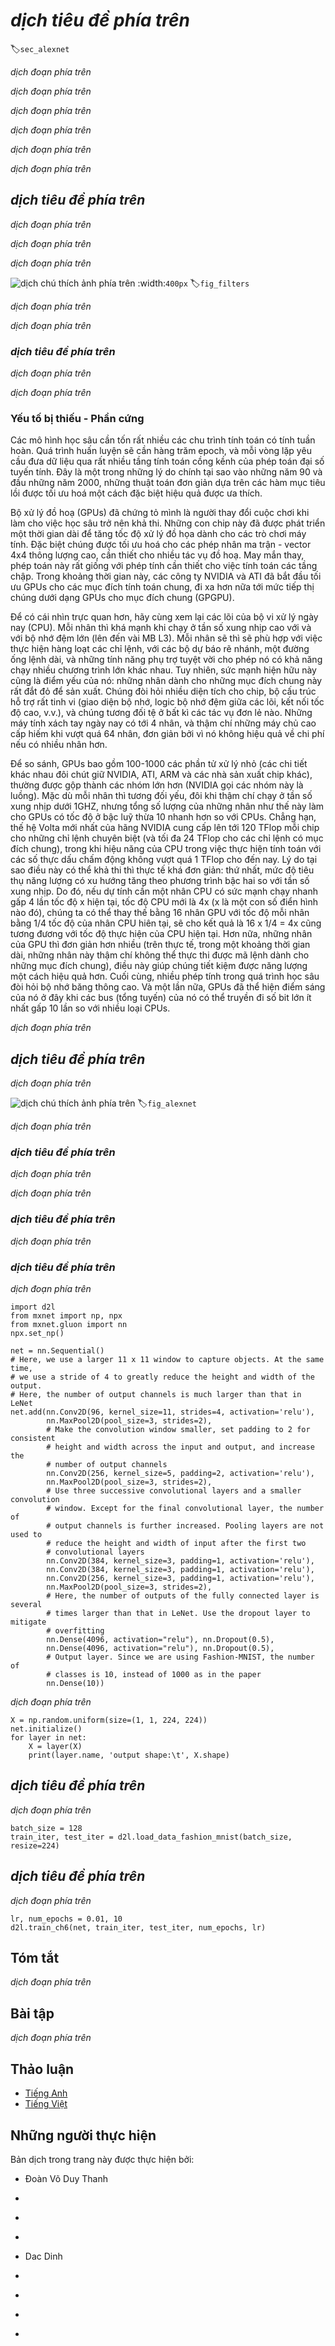 <!-- ===================== Bắt đầu dịch Phần 1 ==================== -->
<!-- ========================================= REVISE PHẦN 1 - BẮT ĐẦU =================================== -->

<!--
# Deep Convolutional Neural Networks (AlexNet)
-->

# *dịch tiêu đề phía trên*
:label:`sec_alexnet`


<!--
Although convolutional neural networks were well known in the computer vision and machine learning communities following the introduction of LeNet, they did not immediately dominate the field.
Although LeNet achieved good results on early small datasets, the performance and feasability of training convolutional networks on larger, more realistic datasets had yet to be established.
In fact, for much of the intervening time between the early 1990s and the watershed results of 2012, neural networks were often surpassed by other machine learning methods, such as support vector machines.
-->

*dịch đoạn phía trên*


<!--
For computer vision, this comparison is perhaps not fair.
That is although the inputs to convolutional networks consist of raw or lightly-processed (e.g., by centering) pixel values, practitioners would never feed raw pixels into traditional models.
Instead, typical computer vision pipelines consisted of manually engineering feature extraction pipelines.
Rather than *learn the features*, the features were *crafted*.
Most of the progress came from having more clever ideas for features, and the learning algorithm was often relegated to an afterthought.
-->

*dịch đoạn phía trên*

<!--
Although some neural network accelerators were available in the 1990s, they were not yet sufficiently powerful to make deep multichannel, 
multilayer convolutional neural networks with a large number of parameters.
Moreover, datasets were still relatively small.
Added to these obstacles, key tricks for training neural networks including parameter initialization heuristics, clever variants of stochastic gradient descent,
non-squashing activation functions, and effective regularization techniques were still missing.
-->

*dịch đoạn phía trên*

<!--
Thus, rather than training *end-to-end* (pixel to classification) systems, classical pipelines looked more like this:
-->

*dịch đoạn phía trên*

<!-- ===================== Kết thúc dịch Phần 1 ===================== -->

<!-- ===================== Bắt đầu dịch Phần 2 ===================== -->

<!--
1. Obtain an interesting dataset. In early days, these datasets required expensive sensors (at the time, 1 megapixel images were state of the art).
2. Preprocess the dataset with hand-crafted features based on some knowledge of optics, geometry, other analytic tools, 
and occasionally on the serendipitous discoveries of lucky graduate students.
3. Feed the data through a standard set of feature extractors such as [SIFT](https://en.wikipedia.org/wiki/Scale-invariant_feature_transform), the Scale-Invariant Feature Transform, 
or [SURF](https://en.wikipedia.org/wiki/Speeded_up_robust_features), the Speeded-Up Robust Features, or any number of other hand-tuned pipelines.
4. Dump the resulting representations into your favorite classifier, likely a linear model or kernel method, to learn a classifier.
-->

*dịch đoạn phía trên*

<!--
If you spoke to machine learning researchers, they believed that machine learning was both important and beautiful.
Elegant theories proved the properties of various classifiers.
The field of machine learning was thriving, rigorous and eminently useful.
However, if you spoke to a computer vision researcher, you’d hear a very different story.
The dirty truth of image recognition, they’d tell you, is that features, not learning algorithms, drove progress.
Computer vision researchers justifiably believed that a slightly bigger or cleaner dataset
or a slightly improved feature-extraction pipeline mattered far more to the final accuracy than any learning algorithm.
-->

*dịch đoạn phía trên*

<!-- ========================================= REVISE PHẦN 1 - KẾT THÚC ===================================-->

<!-- ========================================= REVISE PHẦN 2 - BẮT ĐẦU ===================================-->

<!--
## Learning Feature Representation
-->

## *dịch tiêu đề phía trên*

<!--
Another way to cast the state of affairs is that the most important part of the pipeline was the representation.
And up until 2012 the representation was calculated mechanically.
In fact, engineering a new set of feature functions, improving results, and writing up the method was a prominent genre of paper.
[SIFT](https://en.wikipedia.org/wiki/Scale-invariant_feature_transform),
[SURF](https://en.wikipedia.org/wiki/Speeded_up_robust_features),
[HOG](https://en.wikipedia.org/wiki/Histogram_of_oriented_gradients),
[Bags of visual words](https://en.wikipedia.org/wiki/Bag-of-words_model_in_computer_vision)
and similar feature extractors ruled the roost.
-->

*dịch đoạn phía trên*

<!--
Another group of researchers, including Yann LeCun, Geoff Hinton, Yoshua Bengio,
Andrew Ng, Shun-ichi Amari, and Juergen Schmidhuber, had different plans.
They believed that features themselves ought to be learned.
Moreover, they believed that to be reasonably complex, the features ought to be hierarchically composed with multiple jointly learned layers, each with learnable parameters.
In the case of an image, the lowest layers might come to detect edges, colors, and textures.
Indeed, :cite:`Krizhevsky.Sutskever.Hinton.2012` proposed a new variant of a convolutional neural network which achieved excellent performance in the ImageNet challenge.
-->

*dịch đoạn phía trên*

<!-- ===================== Kết thúc dịch Phần 2 ===================== -->

<!-- ===================== Bắt đầu dịch Phần 3 ===================== -->

<!--
Interestingly in the lowest layers of the network, the model learned feature extractors that resembled some traditional filters.
:numref:`fig_filters` is reproduced from this paper and describes lower-level image descriptors.
-->

*dịch đoạn phía trên*

<!--
![Image filters learned by the first layer of AlexNet](../img/filters.png)
-->

![*dịch chú thích ảnh phía trên*](../img/filters.png)
:width:`400px`
:label:`fig_filters`

<!--
Higher layers in the network might build upon these representations to represent larger structures, like eyes, noses, blades of grass, etc.
Even higher layers might represent whole objects like people, airplanes, dogs, or frisbees.
Ultimately, the final hidden state learns a compact representation of the image that summarizes its contents such that data belonging to different categories be separated easily.
-->

*dịch đoạn phía trên*


<!--
While the ultimate breakthrough for many-layered convolutional networks came in 2012, 
a core group of researchers had dedicated themselves to this idea, attempting to learn hierarchical representations of visual data for many years.
The ultimate breakthrough in 2012 can be attributed to two key factors.
-->

*dịch đoạn phía trên*

<!--
### Missing Ingredient - Data
-->

### *dịch tiêu đề phía trên*

<!--
Deep models with many layers require large amounts of data in order to enter the regime where they significantly outperform traditional methods based on convex optimizations (e.g., linear and kernel methods).
However, given the limited storage capacity of computers, the relative expense of sensors, and the comparatively tighter research budgets in the 1990s, most research relied on tiny datasets.
Numerous papers addressed the UCI collection of datasets, many of which contained only hundreds or (a few) thousands of images captured in unnatural settings with low resolution.
-->

*dịch đoạn phía trên*

<!--
In 2009, the ImageNet dataset was released, challenging researchers to learn models from 1 million examples, 1,000 each from 1,000 distinct categories of objects.
The researchers, led by Fei-Fei Li, who introduced this dataset leveraged Google Image Search to prefilter large candidate sets for each category 
and employed the Amazon Mechanical Turk crowdsourcing pipeline to confirm for each image whether it belonged to the associated category.
This scale was unprecedented.
The associated competition, dubbed the ImageNet Challenge pushed computer vision and machine learning research forward,
challenging researchers to identify which models performed best at a greater scale than academics had previously considered.
-->

*dịch đoạn phía trên*

<!-- ===================== Kết thúc dịch Phần 3 ===================== -->

<!-- ===================== Bắt đầu dịch Phần 4 ===================== -->

<!-- ========================================= REVISE PHẦN 2 - KẾT THÚC ===================================-->

<!-- ========================================= REVISE PHẦN 3 - BẮT ĐẦU ===================================-->

<!--
### Missing Ingredient - Hardware
-->

### Yếu tố bị thiếu - Phần cứng

<!--
Deep learning models are voracious consumers of compute cycles.
Training can take hundreds of epochs, and each iteration requires passing data through many layers of computationally-expensive linear algebra operations.
This is one of the main reasons why in the 90s and early 2000s, simple algorithms based on the more-efficiently optimized convex objectives were preferred.
-->

Các mô hình học sâu cần tốn rất nhiều các chu trình tính toán có tính tuần hoàn. Quá trình huấn luyện sẽ cần hàng trăm epoch, và mỗi vòng lặp yêu cầu đưa dữ liệu qua rất nhiều tầng tính toán cồng kềnh của phép toán đại số tuyến tính. Đây là một trong những lý do chính tại sao vào những năm 90 và đầu những năm 2000, những thuật toán đơn giản dựa trên các hàm mục tiêu lồi được tối ưu hoá một cách đặc biệt hiệu quả được ưa thích.

<!--
Graphical processing units (GPUs) proved to be a game changer in make deep learning feasible.
These chips had long been developed for accelerating graphics processing to benefit computer games.
In particular, they were optimized for high throughput 4x4 matrix-vector products, which are needed for many computer graphics tasks.
Fortunately, this math is strikingly similar to that required to calculate convolutional layers.
Around that time, NVIDIA and ATI had begun optimizing GPUs for general compute operations, going as far as to market them as General Purpose GPUs (GPGPU).
-->

Bộ xử lý đồ hoạ (GPUs) đã chứng tỏ mình là người thay đổi cuộc chơi khi làm cho việc học sâu trở nên khả thi. Những con chip này đã được phát triển một thời gian dài để tăng tốc độ xử lý đồ họa dành cho các trò chơi máy tính. Đặc biệt chúng được tối ưu hoá cho các phép nhân ma trận - vector 4x4 thông lượng cao, cần thiết cho nhiều tác vụ đồ hoạ. May mắn thay, phép toán này rất giống với phép tính cần thiết cho việc tính toán các tầng chập. Trong khoảng thời gian này, các công ty NVIDIA và ATI đã bắt đầu tối ưu GPUs cho các mục đích tính toán chung, đi xa hơn nữa tới mức tiếp thị chúng dưới dạng GPUs cho mục đích chung (GPGPU).

<!--
To provide some intuition, consider the cores of a modern microprocessor (CPU).
Each of the cores is fairly powerful running at a high clock frequency and sporting large caches (up to several MB of L3).
Each core is well-suited to executing a wide range of instructions, with branch predictors, a deep pipeline, and other bells and whistles that enable it to run a large variety of programs.
This apparent strength, however, is also its Achilles heel: general purpose cores are very expensive to build.
They require lots of chip area, a sophisticated support structure (memory interfaces, caching logic between cores, high speed interconnects, etc.),
and they are comparatively bad at any single task.
Modern laptops have up to 4 cores, and even high end servers rarely exceed 64 cores, simply because it is not cost effective.
-->

Để có cái nhìn trực quan hơn, hãy cùng xem lại các lõi của bộ vi xử lý ngày nay (CPU). Mỗi nhân thì khá mạnh khi chạy ở tần số xung nhịp cao với và với bộ nhớ đệm lớn (lên đến vài MB L3). Mỗi nhân sẽ thì sẽ phù hợp với việc thực hiện hàng loạt các chỉ lệnh, với các bộ dự báo rẽ nhánh, một đường ống lệnh dài, và những tính năng phụ trợ tuyệt vời cho phép nó có khả năng chạy nhiều chương trình lớn khác nhau. Tuy nhiên, sức mạnh hiện hữu này cũng là điểm yếu của nó: những nhân dành cho những mục đích chung này rất đắt đỏ để sản xuất. Chúng đòi hỏi nhiều diện tích cho chip, bộ cấu trúc hỗ trợ rất tinh vi (giao diện bộ nhớ, logic bộ nhớ đệm giữa các lõi, kết nối tốc độ cao, v.v.), và chúng tương đối tệ ở bất kì các tác vụ đơn lẻ nào. Những máy tính xách tay ngày nay có tới 4 nhân, và thậm chí những máy chủ cao cấp hiếm khi vượt quá 64 nhân, đơn giản bởi vì nó không hiệu quả về chi phí nếu có nhiều nhân hơn.

<!--
By comparison, GPUs consist of 100-1000 small processing elements (the details differ somewhat between NVIDIA, ATI, ARM and other chip vendors), 
often grouped into larger groups (NVIDIA calls them warps).
While each core is relatively weak, sometimes even running at sub-1GHz clock frequency, 
it is the total number of such cores that makes GPUs orders of magnitude faster than CPUs.
For instance, NVIDIA's latest Volta generation offers up to 120 TFlops per chip for specialized instructions (and up to 24 TFlops for more general purpose ones), 
while floating point performance of CPUs has not exceeded 1 TFlop to date.
The reason for why this is possible is actually quite simple: first, power consumption tends to grow *quadratically* with clock frequency.
Hence, for the power budget of a CPU core that runs 4x faster (a typical number), you can use 16 GPU cores at 1/4 the speed, which yields 16 x 1/4 = 4x the performance.
Furthermore, GPU cores are much simpler (in fact, for a long time they were not even *able* to execute general purpose code), which makes them more energy efficient.
Last, many operations in deep learning require high memory bandwidth.
Again, GPUs shine here with buses that are at least 10x as wide as many CPUs.
-->

Để so sánh, GPUs bao gồm 100-1000 các phần tử xử lý nhỏ (các chi tiết khác nhau đôi chút giữ NVIDIA, ATI, ARM và các nhà sản xuất chip khác), 
thường được gộp thành các nhóm lớn hơn (NVIDIA gọi các nhóm này là luồng). 
Mặc dù mỗi nhân thì tương đối yếu, đôi khi thậm chí chạy ở tần số xung nhịp dưới 1GHZ,
nhưng tổng số lượng của những nhân như thế này làm cho GPUs có tốc độ ở bậc luỹ thừa 10 nhanh hơn so với CPUs. 
Chẳng hạn, thế hệ Volta mới nhất của hãng NVIDIA cung cấp lên tới 120 TFlop mỗi chip cho những chỉ lệnh chuyên biệt (và tối đa 24 TFlop cho các chỉ lệnh có mục đích chung), 
trong khi hiệu năng của CPU trong việc thực hiện tính toán với các số thực dấu chấm động không vượt quá 1 TFlop cho đến nay. 
Lý do tại sao điều này có thể khả thi thì thực tế khá đơn giản: thứ nhất, mức độ tiêu thụ năng lượng có xu hướng tăng theo phương trình bậc hai so với tần số xung nhịp. 
Do đó, nếu dự tính cần một nhân CPU có sức mạnh chạy nhanh gấp 4 lần tốc độ x hiện tại, tốc độ CPU mới là 4x (x là một con số điển hình nào đó), chúng ta có thể thay thế bằng 16 nhân GPU với tốc độ mỗi nhân bằng 1/4 tốc độ của nhân CPU hiên tại, sẽ cho kết quả là 16 x 1/4 = 4x cũng tương đương với tốc độ thực hiện của CPU hiện tại. 
Hơn nữa, những nhân của GPU thì đơn giản hơn nhiều (trên thực tế, trong một khoảng thời gian dài, những nhân này thậm chí không thể thực thi được mã lệnh dành cho những mục đích chung), điều này giúp chúng tiết kiệm được năng lượng một cách hiệu quả hơn.
Cuối cùng, nhiều phép tính trong quá trình học sâu đòi hỏi bộ nhớ băng thông cao. Và một lần nữa, 
GPUs đã thể hiện điểm sáng của nó ở đây khi các bus (tổng tuyến) của nó có thể truyền đi số bit lớn ít nhất gấp 10 lần so với nhiều loại CPUs.


<!-- ===================== Kết thúc dịch Phần 4 ===================== -->

<!-- ===================== Bắt đầu dịch Phần 5 ===================== -->

<!--
Back to 2012. A major breakthrough came when Alex Krizhevsky and Ilya Sutskever implemented a deep convolutional neural network that could run on GPU hardware.
They realized that the computational bottlenecks in CNNs (convolutions and matrix multiplications) are all operations that could be parallelized in hardware.
Using two NVIDIA GTX 580s with 3GB of memory, they implemented fast convolutions.
The code [cuda-convnet](https://code.google.com/archive/p/cuda-convnet/) was good enough that for several years it was the industry standard and powered the first couple years of the deep learning boom.
-->

*dịch đoạn phía trên*

<!--
## AlexNet
-->

## *dịch tiêu đề phía trên*

<!--
AlexNet was introduced in 2012, named after Alex Krizhevsky, the first author of the breakthrough ImageNet classification paper :cite:`Krizhevsky.Sutskever.Hinton.2012`.
AlexNet, which employed an 8-layer convolutional neural network, won the ImageNet Large Scale Visual Recognition Challenge 2012 by a phenomenally large margin.
This network proved, for the first time, that the features obtained by learning can transcend manually-design features, breaking the previous paradigm in computer vision.
The architectures of AlexNet and LeNet are *very similar*, as :numref:`fig_alexnet` illustrates.
Note that we provide a slightly streamlined version of AlexNet removing some of the design quirks that were needed in 2012 to make the model fit on two small GPUs.
-->

*dịch đoạn phía trên*

<!--
![LeNet (left) and AlexNet (right)](../img/alexnet.svg)
-->

![*dịch chú thích ảnh phía trên*](../img/alexnet.svg)
:label:`fig_alexnet`

<!--
The design philosophies of AlexNet and LeNet are very similar, but there are also significant differences.
First, AlexNet is much deeper than the comparatively small LeNet5.
AlexNet consists of eight layers: five convolutional layers, two fully-connected hidden layers, and one fully-connected output layer.
Second, AlexNet used the ReLU instead of the sigmoid as its activation function.
Let us delve into the details below.
-->

*dịch đoạn phía trên*

<!-- ===================== Kết thúc dịch Phần 5 ===================== -->

<!-- ===================== Bắt đầu dịch Phần 6 ===================== -->

<!-- ========================================= REVISE PHẦN 3 - KẾT THÚC ===================================-->

<!-- ========================================= REVISE PHẦN 4 - BẮT ĐẦU ===================================-->

<!--
### Architecture
-->

### *dịch tiêu đề phía trên*

<!--
In AlexNet's first layer, the convolution window shape is $11\times11$.
Since most images in ImageNet are more than ten times higher and wider than the MNIST images, objects in ImageNet data tend to occupy more pixels.
Consequently, a larger convolution window is needed to capture the object.
The convolution window shape in the second layer is reduced to $5\times5$, followed by $3\times3$.
In addition, after the first, second, and fifth convolutional layers, the network adds maximum pooling layers with a window shape of $3\times3$ and a stride of 2.
Moreover, AlexNet has ten times more convolution channels than LeNet.
-->

*dịch đoạn phía trên*

<!--
After the last convolutional layer are two fully-connected layers with 4096 outputs.
These two huge fully-connected layers produce model parameters of nearly 1 GB.
Due to the limited memory in early GPUs, the original AlexNet used a dual data stream design, so that each of their two GPUs could be responsible for storing and computing only its half of the model.
Fortunately, GPU memory is comparatively abundant now, so we rarely need to break up models across GPUs these days (our version of the AlexNet model deviates from the original paper in this aspect).
-->

*dịch đoạn phía trên*

<!--
### Activation Functions
-->

### *dịch tiêu đề phía trên*

<!--
Second, AlexNet changed the sigmoid activation function to a simpler ReLU activation function.
On the one hand, the computation of the ReLU activation function is simpler.
For example, it does not have the exponentiation operation found in the sigmoid activation function.
On the other hand, the ReLU activation function makes model training easier when using different parameter initialization methods.
This is because, when the output of the sigmoid activation function is very close to 0 or 1, the gradient of these regions is almost 0, 
so that back propagation cannot continue to update some of the model parameters.
In contrast, the gradient of the ReLU activation function in the positive interval is always 1.
Therefore, if the model parameters are not properly initialized, the sigmoid function may obtain a gradient of almost 0 in the positive interval, 
so that the model cannot be effectively trained.
-->

*dịch đoạn phía trên*

<!-- ===================== Kết thúc dịch Phần 6 ===================== -->

<!-- ===================== Bắt đầu dịch Phần 7 ===================== -->

<!--
### Capacity Control and Preprocessing
-->

### *dịch tiêu đề phía trên*

<!--
AlexNet controls the model complexity of the fully-connected layer by dropout (:numref:`sec_dropout`), while LeNet only uses weight decay.
To augment the data even further, the training loop of AlexNet added a great deal of image augmentation, such as flipping, clipping, and color changes.
This makes the model more robust and the larger sample size effectively reduces overfitting.
We will discuss data augmentation in greater detail in :numref:`sec_image_augmentation`.
-->

*dịch đoạn phía trên*

```{.python .input  n=1}
import d2l
from mxnet import np, npx
from mxnet.gluon import nn
npx.set_np()

net = nn.Sequential()
# Here, we use a larger 11 x 11 window to capture objects. At the same time,
# we use a stride of 4 to greatly reduce the height and width of the output.
# Here, the number of output channels is much larger than that in LeNet
net.add(nn.Conv2D(96, kernel_size=11, strides=4, activation='relu'),
        nn.MaxPool2D(pool_size=3, strides=2),
        # Make the convolution window smaller, set padding to 2 for consistent
        # height and width across the input and output, and increase the
        # number of output channels
        nn.Conv2D(256, kernel_size=5, padding=2, activation='relu'),
        nn.MaxPool2D(pool_size=3, strides=2),
        # Use three successive convolutional layers and a smaller convolution
        # window. Except for the final convolutional layer, the number of
        # output channels is further increased. Pooling layers are not used to
        # reduce the height and width of input after the first two
        # convolutional layers
        nn.Conv2D(384, kernel_size=3, padding=1, activation='relu'),
        nn.Conv2D(384, kernel_size=3, padding=1, activation='relu'),
        nn.Conv2D(256, kernel_size=3, padding=1, activation='relu'),
        nn.MaxPool2D(pool_size=3, strides=2),
        # Here, the number of outputs of the fully connected layer is several
        # times larger than that in LeNet. Use the dropout layer to mitigate
        # overfitting
        nn.Dense(4096, activation="relu"), nn.Dropout(0.5),
        nn.Dense(4096, activation="relu"), nn.Dropout(0.5),
        # Output layer. Since we are using Fashion-MNIST, the number of
        # classes is 10, instead of 1000 as in the paper
        nn.Dense(10))
```

<!--
We construct a single-channel data instance with both height and width of 224 to observe the output shape of each layer.
It matches our diagram above.
-->

*dịch đoạn phía trên*

```{.python .input  n=2}
X = np.random.uniform(size=(1, 1, 224, 224))
net.initialize()
for layer in net:
    X = layer(X)
    print(layer.name, 'output shape:\t', X.shape)
```

<!-- ========================================= REVISE PHẦN 4 - KẾT THÚC ===================================-->

<!-- ========================================= REVISE PHẦN 5 - BẮT ĐẦU ===================================-->

<!--
## Reading the Dataset
-->

## *dịch tiêu đề phía trên*

<!--
Although AlexNet uses ImageNet in the paper, we use Fashion-MNIST here since training an ImageNet model to convergence could take hours or days even on a modern GPU.
One of the problems with applying AlexNet directly on Fashion-MNIST is that our images are lower resolution ($28 \times 28$ pixels) than ImageNet images.
To make things work, we upsample them to $244 \times 244$ (generally not a smart practice, but we do it here to be faithful to the AlexNet architecture).
We perform this resizing with the `resize` argument in `load_data_fashion_mnist`.
-->

*dịch đoạn phía trên*

```{.python .input  n=3}
batch_size = 128
train_iter, test_iter = d2l.load_data_fashion_mnist(batch_size, resize=224)
```

<!-- ===================== Kết thúc dịch Phần 7 ===================== -->

<!-- ===================== Bắt đầu dịch Phần 8 ===================== -->

<!--
## Training
-->

## *dịch tiêu đề phía trên*

<!--
Now, we can start training AlexNet.
Compared to LeNet in the previous section, the main change here is the use of a smaller learning rate and much slower training due to the deeper and wider network, 
the higher image resolution and the more costly convolutions.
-->

*dịch đoạn phía trên*

```{.python .input  n=5}
lr, num_epochs = 0.01, 10
d2l.train_ch6(net, train_iter, test_iter, num_epochs, lr)
```

<!--
## Summary
-->

## Tóm tắt

<!--
* AlexNet has a similar structure to that of LeNet, but uses more convolutional layers and a larger parameter space to fit the large-scale dataset ImageNet.
* Today AlexNet has been surpassed by much more effective architectures but it is a key step from shallow to deep networks that are used nowadays.
* Although it seems that there are only a few more lines in AlexNet's implementation than in LeNet, it took the academic community many years to embrace this conceptual change and take advantage of its excellent experimental results. This was also due to the lack of efficient computational tools.
* Dropout, ReLU and preprocessing were the other key steps in achieving excellent performance in computer vision tasks.
-->

*dịch đoạn phía trên*

<!--
## Exercises
-->

## Bài tập

<!--
1. Try increasing the number of epochs. Compared with LeNet, how are the results different? Why?
2. AlexNet may be too complex for the Fashion-MNIST dataset.
    * Try to simplify the model to make the training faster, while ensuring that the accuracy does not drop significantly.
    * Can you design a better model that works directly on $28 \times 28$ images.
3. Modify the batch size, and observe the changes in accuracy and GPU memory.
4. Rooflines:
    * What is the dominant part for the memory footprint of AlexNet?
    * What is the dominant part for computation in AlexNet?
    * How about memory bandwidth when computing the results?
5. Apply dropout and ReLU to LeNet5. Does it improve? How about preprocessing?
-->

*dịch đoạn phía trên*

<!-- ===================== Kết thúc dịch Phần 8 ===================== -->
<!-- ========================================= REVISE PHẦN 5 - KẾT THÚC ===================================-->

<!--
## [Discussions](https://discuss.mxnet.io/t/2354)
-->

## Thảo luận
* [Tiếng Anh](https://discuss.mxnet.io/t/2354)
* [Tiếng Việt](https://forum.machinelearningcoban.com/c/d2l)

## Những người thực hiện
Bản dịch trong trang này được thực hiện bởi:
<!--
Tác giả của mỗi Pull Request điền tên mình và tên những người review mà bạn thấy
hữu ích vào từng phần tương ứng. Mỗi dòng một tên, bắt đầu bằng dấu `*`.

Lưu ý:
* Nếu reviewer không cung cấp tên, bạn có thể dùng tên tài khoản GitHub của họ
với dấu `@` ở đầu. Ví dụ: @aivivn.

* Tên đầy đủ của các reviewer có thể được tìm thấy tại https://github.com/aivivn/d2l-vn/blob/master/docs/contributors_info.md
-->

* Đoàn Võ Duy Thanh
<!-- Phần 1 -->
*

<!-- Phần 2 -->
*

<!-- Phần 3 -->
*

<!-- Phần 4 -->
* Dac Dinh 

<!-- Phần 5 -->
*

<!-- Phần 6 -->
*

<!-- Phần 7 -->
*

<!-- Phần 8 -->
*
